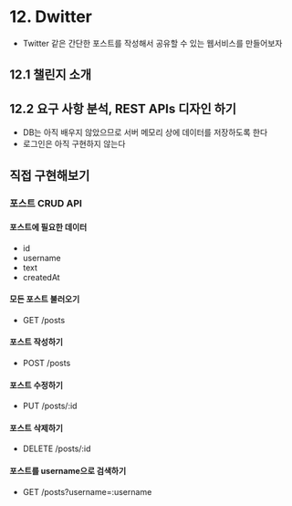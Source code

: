 # 12. Dwitter

- Twitter 같은 간단한 포스트를 작성해서 공유할 수 있는 웹서비스를 만들어보자

## 12.1 챌린지 소개

## 12.2 요구 사항 분석, REST APIs 디자인 하기

- DB는 아직 배우지 않았으므로 서버 메모리 상에 데이터를 저장하도록 한다
- 로그인은 아직 구현하지 않는다

## 직접 구현해보기

### 포스트 CRUD API

#### 포스트에 필요한 데이터

- id
- username
- text
- createdAt

#### 모든 포스트 불러오기

- GET /posts

#### 포스트 작성하기

- POST /posts

#### 포스트 수정하기

- PUT /posts/:id

#### 포스트 삭제하기

- DELETE /posts/:id

#### 포스트를 username으로 검색하기

- GET /posts?username=:username
